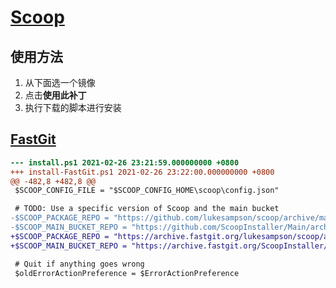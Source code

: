 # [Scoop](https://scoop.sh/)

<script>
export default {
  data: () => ({
    source: 'https://github.com/ScoopInstaller/Install/raw/master/install.ps1',
    filename: 'scoop-install.ps1',
  })
}
</script>

## 使用方法

1. 从下面选一个镜像
2. 点击**使用此补丁**
3. 执行下载的脚本进行安装

## [FastGit](https://fastgit.org/)

<Patch :source="source" :filename="filename">

```diff
--- install.ps1	2021-02-26 23:21:59.000000000 +0800
+++ install-FastGit.ps1	2021-02-26 23:22:00.000000000 +0800
@@ -482,8 +482,8 @@
 $SCOOP_CONFIG_FILE = "$SCOOP_CONFIG_HOME\scoop\config.json"

 # TODO: Use a specific version of Scoop and the main bucket
-$SCOOP_PACKAGE_REPO = "https://github.com/lukesampson/scoop/archive/master.zip"
-$SCOOP_MAIN_BUCKET_REPO = "https://github.com/ScoopInstaller/Main/archive/master.zip"
+$SCOOP_PACKAGE_REPO = "https://archive.fastgit.org/lukesampson/scoop/archive/master.zip"
+$SCOOP_MAIN_BUCKET_REPO = "https://archive.fastgit.org/ScoopInstaller/Main/archive/master.zip"

 # Quit if anything goes wrong
 $oldErrorActionPreference = $ErrorActionPreference
```

</Patch>
